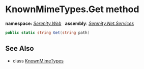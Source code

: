 # KnownMimeTypes.Get method
**namespace:** *[Serenity.Web](../../README.md#serenity.web-namespace)*   **assembly**: *[Serenity.Net.Services](../../README.md)*

```csharp
public static string Get(string path)
```

## See Also

* class [KnownMimeTypes](../KnownMimeTypes.md)